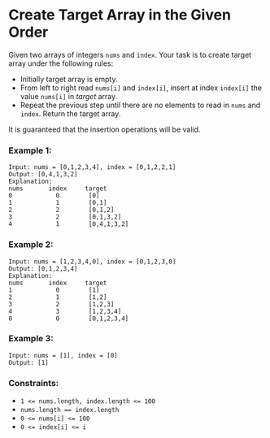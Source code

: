 # Create Target Array in the Given Order

Given two arrays of integers `nums` and `index`. Your task is to create target array under the following rules:

* Initially target array is empty.
* From left to right read `nums[i]` and `index[i]`, insert at index `index[i]` the value `nums[i]` in *target* array.
* Repeat the previous step until there are no elements to read in `nums` and `index`.
Return the target array.

It is guaranteed that the insertion operations will be valid.

 

### Example 1:
```
Input: nums = [0,1,2,3,4], index = [0,1,2,2,1]
Output: [0,4,1,3,2]
Explanation:
nums       index     target
0            0        [0]
1            1        [0,1]
2            2        [0,1,2]
3            2        [0,1,3,2]
4            1        [0,4,1,3,2]
```
### Example 2:
```
Input: nums = [1,2,3,4,0], index = [0,1,2,3,0]
Output: [0,1,2,3,4]
Explanation:
nums       index     target
1            0        [1]
2            1        [1,2]
3            2        [1,2,3]
4            3        [1,2,3,4]
0            0        [0,1,2,3,4]
```
### Example 3:
```
Input: nums = [1], index = [0]
Output: [1]
```

### Constraints:
* `1 <= nums.length, index.length <= 100`
* `nums.length == index.length`
* `0 <= nums[i] <= 100`
* `0 <= index[i] <= i`
